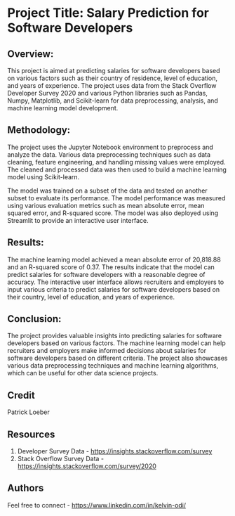 # Project Title: Salary Prediction for Software Developers

## Overview:
This project is aimed at predicting salaries for software developers based on various factors such as their country of residence, level of education, and years of experience. The project uses data from the Stack Overflow Developer Survey 2020 and various Python libraries such as Pandas, Numpy, Matplotlib, and Scikit-learn for data preprocessing, analysis, and machine learning model development.

## Methodology:
The project uses the Jupyter Notebook environment to preprocess and analyze the data. Various data preprocessing techniques such as data cleaning, feature engineering, and handling missing values were employed. The cleaned and processed data was then used to build a machine learning model using Scikit-learn.

The model was trained on a subset of the data and tested on another subset to evaluate its performance. The model performance was measured using various evaluation metrics such as mean absolute error, mean squared error, and R-squared score. The model was also deployed using Streamlit to provide an interactive user interface.

## Results:
The machine learning model achieved a mean absolute error of 20,818.88 and an R-squared score of 0.37. The results indicate that the model can predict salaries for software developers with a reasonable degree of accuracy. The interactive user interface allows recruiters and employers to input various criteria to predict salaries for software developers based on their country, level of education, and years of experience.

## Conclusion:
The project provides valuable insights into predicting salaries for software developers based on various factors. The machine learning model can help recruiters and employers make informed decisions about salaries for software developers based on different criteria. The project also showcases various data preprocessing techniques and machine learning algorithms, which can be useful for other data science projects.

## Credit
Patrick Loeber

## Resources
1) Developer Survey Data - https://insights.stackoverflow.com/survey
2) Stack Overflow Survey Data - https://insights.stackoverflow.com/survey/2020

## Authors
Feel free to connect - https://www.linkedin.com/in/kelvin-odi/